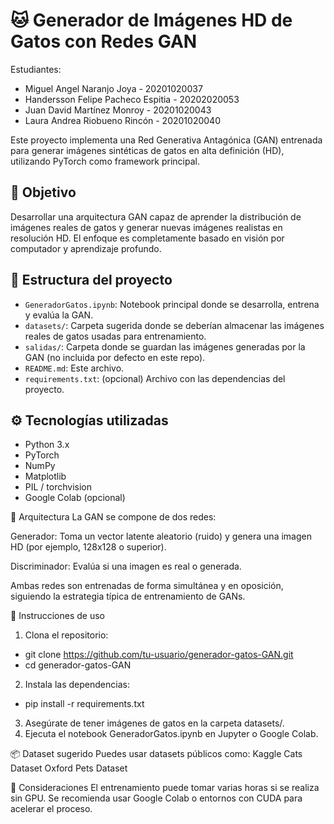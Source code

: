 # 🐱 Generador de Imágenes HD de Gatos con Redes GAN
Estudiantes:

- Miguel Angel Naranjo Joya - 20201020037
- Handersson Felipe Pacheco Espitia - 20202020053
- Juan David Martínez Monroy - 20201020043
- Laura Andrea Riobueno Rincón - 20201020040

Este proyecto implementa una Red Generativa Antagónica (GAN) entrenada para generar imágenes sintéticas de gatos en alta definición (HD), utilizando PyTorch como framework principal.

## 🎯 Objetivo

Desarrollar una arquitectura GAN capaz de aprender la distribución de imágenes reales de gatos y generar nuevas imágenes realistas en resolución HD. El enfoque es completamente basado en visión por computador y aprendizaje profundo.

## 📁 Estructura del proyecto

- `GeneradorGatos.ipynb`: Notebook principal donde se desarrolla, entrena y evalúa la GAN.
- `datasets/`: Carpeta sugerida donde se deberían almacenar las imágenes reales de gatos usadas para entrenamiento.
- `salidas/`: Carpeta donde se guardan las imágenes generadas por la GAN (no incluida por defecto en este repo).
- `README.md`: Este archivo.
- `requirements.txt`: (opcional) Archivo con las dependencias del proyecto.

## ⚙️ Tecnologías utilizadas

- Python 3.x
- PyTorch
- NumPy
- Matplotlib
- PIL / torchvision
- Google Colab (opcional)

🧠 Arquitectura
La GAN se compone de dos redes:

Generador: Toma un vector latente aleatorio (ruido) y genera una imagen HD (por ejemplo, 128x128 o superior).

Discriminador: Evalúa si una imagen es real o generada.

Ambas redes son entrenadas de forma simultánea y en oposición, siguiendo la estrategia típica de entrenamiento de GANs.

🏁 Instrucciones de uso
1. Clona el repositorio:
- git clone https://github.com/tu-usuario/generador-gatos-GAN.git
- cd generador-gatos-GAN
2. Instala las dependencias:
- pip install -r requirements.txt
3. Asegúrate de tener imágenes de gatos en la carpeta datasets/.
4. Ejecuta el notebook GeneradorGatos.ipynb en Jupyter o Google Colab.

📦 Dataset sugerido
Puedes usar datasets públicos como:
Kaggle Cats Dataset
Oxford Pets Dataset

📌 Consideraciones
El entrenamiento puede tomar varias horas si se realiza sin GPU.
Se recomienda usar Google Colab o entornos con CUDA para acelerar el proceso.
